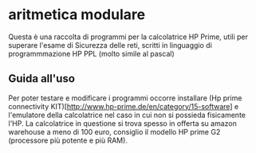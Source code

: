 # aritmetica modulare

Questa è una raccolta di programmi per la calcolatrice HP Prime, utili per superare l'esame di Sicurezza delle reti, scritti in linguaggio di programmmazione HP PPL (molto simile al pascal)

## Guida all'uso
Per poter testare e modificare i programmi occorre installare (Hp prime connectivity KIT)[http://www.hp-prime.de/en/category/15-software] e l'emulatore della calcolatrice nel caso in cui non si possieda fisicamente l'HP.
La calcolatrice in questione si trova spesso in offerta su amazon warehouse a meno di 100 euro, consiglio il modello HP prime G2 (processore più potente e più RAM).
